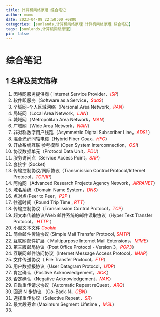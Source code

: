 ```yaml
---
title: 计算机网络原理 综合笔记
author: mumu
date: 2023-04-09 22:50:00 +0800
categories: [sunlands,计算机网络原理 计算机网络原理 综合笔记]
tags: [sunlands,计算机网络原理]
pin: false
---
```


# 综合笔记

## 1 名称及英文简称

1. 因特网服务提供商 ( lnternet Service Provider，*<font color='red' style='background-color:' size=''>ISP</font>*)
2. 软件即服务（Software as a Service，*<font color='red' style='background-color:' size=''>SaaS</font>*）
3. 个域网-个人区域网络（Personal Area Network，*<font color='red' style='background-color:' size=''>PAN</font>*）
4. 局域网（Local Area Network，*<font color='red' style='background-color:' size=''>LAN</font>*）
5. 城域网（Metropolitan Area Network，*<font color='red' style='background-color:' size=''>MAN</font>*）
6. 广域网（Wide Area Network，*<font color='red' style='background-color:' size=''>WAN</font>*）
7. 非对称数字用户线路（Asymmetric Digital Subscriber Line，*<font color='red' style='background-color:' size=''>ADSL</font>*）
8. 混合光纤同轴电缆（Hybrid Fiber Coax，*<font color='red' style='background-color:' size=''>HFC</font>*）
9. 开放系统互联 参考模型 (Open System Interconnection，*<font color='red' style='background-color:' size=''>OSI</font>*)
10. 协议数据单元（Protocol Data Unit，*<font color='red' style='background-color:' size=''>PDU</font>*）
11. 服务访问点（Service Access Point，*<font color='red' style='background-color:' size=''>SAP</font>*）
12. 套接字 (Socket)
13. 传输控制协议/网际协议（Transmission Control Protocol/Internet Protocol，*<font color='red' style='background-color:' size=''>TCP/IP</font>*）
14. 阿帕网（Advanced Research Projects Agency Network，*<font color='red' style='background-color:' size=''>ARPANET</font>*）
15. 域名系统（Domain Name System，*<font color='red' style='background-color:' size=''>DNS</font>*）  
16. 点对点(Peer to Peer，*<font color='red' style='background-color:' size=''>P2P</font>* )
17. 往返时间（Round Trip Time , *<font color='red' style='background-color:' size=''>RTT</font>*）
18. 传输控制协议（Transmission Control Protocol，*<font color='red' style='background-color:' size=''>TCP</font>*）
19. 超文本传输协议/Web 邮件系统的邮件读取协议（Hyper Text Transfer Protocol， *<font color='red' style='background-color:' size=''>HTTP</font>* ）
20. 小型文本文件 *<font color='red' style='background-color:' size=''>Cookie</font>* 
21. 简单邮件传输协议 (Simple Mail Transfer Protocol, *<font color='red' style='background-color:' size=''>SMTP</font>*)
22. 互联网邮件扩展（ Multipurpose Internet Mail Extensions，*<font color='red' style='background-color:' size=''>MIME</font>*）
23. 第三版邮局协议（Post Office Protocol - Version 3，*<font color='red' style='background-color:' size=''>POP3</font>*）
24. 互联网邮件访问协议（Internet Message Access Protocol，*<font color='red' style='background-color:' size=''>IMAP</font>*）
25. 文件传送协议（ File Transfer Protocol，*<font color='red' style='background-color:' size=''>FTP</font>*）
26. 用户数据报协议（User Datagram Protocol，*<font color='red' style='background-color:' size=''>UDP</font>*）
27. 肯定确认（Positive Acknowledgement，*<font color='red' style='background-color:' size=''>ACK</font>*）
28. 否定确认（Negative Acknowledgement，*<font color='red' style='background-color:' size=''>NAK</font>*）
29. 自动重传请求协议（Automatic Repeat reQuest，*<font color='red' style='background-color:' size=''>ARQ</font>*）
30. 回退 N 步协议 （Go-Back-N，*<font color='red' style='background-color:' size=''>GBN</font>*）
31. 选择重传协议（Selective Repeat，*<font color='red' style='background-color:' size=''>SR</font>*）
32. 最大段寿命 (Maximum Segment Lifetime ，*<font color='red' style='background-color:' size=''>MSL</font>*)
33. 
